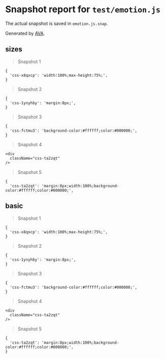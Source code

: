 # Snapshot report for `test/emotion.js`

The actual snapshot is saved in `emotion.js.snap`.

Generated by [AVA](https://ava.li).

## sizes

> Snapshot 1

    {
      'css-x8qxcp': 'width:100%;max-height:75%;',
    }

> Snapshot 2

    {
      'css-1ynyhby': 'margin:8px;',
    }

> Snapshot 3

    {
      'css-fctmu3': 'background-color:#ffffff;color:#000000;',
    }

> Snapshot 4

    <div
      className="css-ta2zqt"
    />

> Snapshot 5

    {
      'css-ta2zqt': 'margin:8px;width:100%;background-color:#ffffff;color:#000000;',
    

## basic

> Snapshot 1

    {
      'css-x8qxcp': 'width:100%;max-height:75%;',
    }

> Snapshot 2

    {
      'css-1ynyhby': 'margin:8px;',
    }

> Snapshot 3

    {
      'css-fctmu3': 'background-color:#ffffff;color:#000000;',
    }

> Snapshot 4

    <div
      className="css-ta2zqt"
    />

> Snapshot 5

    {
      'css-ta2zqt': 'margin:8px;width:100%;background-color:#ffffff;color:#000000;',
    }